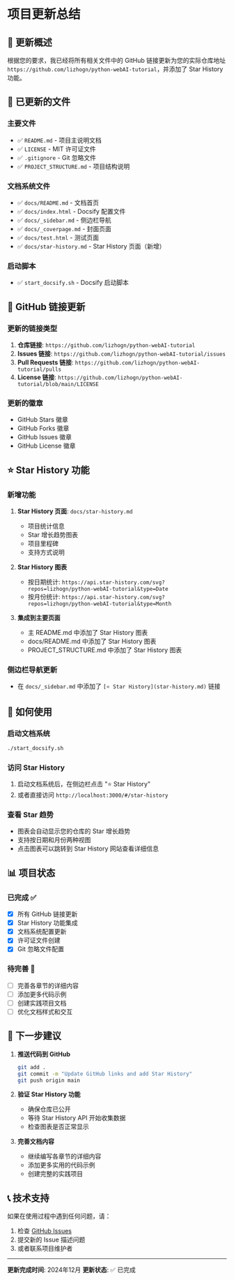 # 项目更新总结

## 🎯 更新概述

根据您的要求，我已经将所有相关文件中的 GitHub 链接更新为您的实际仓库地址 `https://github.com/lizhogn/python-webAI-tutorial`，并添加了 Star History 功能。

## 📝 已更新的文件

### 主要文件
- ✅ `README.md` - 项目主说明文档
- ✅ `LICENSE` - MIT 许可证文件
- ✅ `.gitignore` - Git 忽略文件
- ✅ `PROJECT_STRUCTURE.md` - 项目结构说明

### 文档系统文件
- ✅ `docs/README.md` - 文档首页
- ✅ `docs/index.html` - Docsify 配置文件
- ✅ `docs/_sidebar.md` - 侧边栏导航
- ✅ `docs/_coverpage.md` - 封面页面
- ✅ `docs/test.html` - 测试页面
- ✅ `docs/star-history.md` - Star History 页面（新增）

### 启动脚本
- ✅ `start_docsify.sh` - Docsify 启动脚本

## 🔗 GitHub 链接更新

### 更新的链接类型
1. **仓库链接**: `https://github.com/lizhogn/python-webAI-tutorial`
2. **Issues 链接**: `https://github.com/lizhogn/python-webAI-tutorial/issues`
3. **Pull Requests 链接**: `https://github.com/lizhogn/python-webAI-tutorial/pulls`
4. **License 链接**: `https://github.com/lizhogn/python-webAI-tutorial/blob/main/LICENSE`

### 更新的徽章
- GitHub Stars 徽章
- GitHub Forks 徽章
- GitHub Issues 徽章
- GitHub License 徽章

## ⭐ Star History 功能

### 新增功能
1. **Star History 页面**: `docs/star-history.md`
   - 项目统计信息
   - Star 增长趋势图表
   - 项目里程碑
   - 支持方式说明

2. **Star History 图表**
   - 按日期统计: `https://api.star-history.com/svg?repos=lizhogn/python-webAI-tutorial&type=Date`
   - 按月份统计: `https://api.star-history.com/svg?repos=lizhogn/python-webAI-tutorial&type=Month`

3. **集成到主要页面**
   - 主 README.md 中添加了 Star History 图表
   - docs/README.md 中添加了 Star History 图表
   - PROJECT_STRUCTURE.md 中添加了 Star History 图表

### 侧边栏导航更新
- 在 `docs/_sidebar.md` 中添加了 `[⭐ Star History](star-history.md)` 链接

## 🚀 如何使用

### 启动文档系统
```bash
./start_docsify.sh
```

### 访问 Star History
1. 启动文档系统后，在侧边栏点击 "⭐ Star History"
2. 或者直接访问 `http://localhost:3000/#/star-history`

### 查看 Star 趋势
- 图表会自动显示您的仓库的 Star 增长趋势
- 支持按日期和月份两种视图
- 点击图表可以跳转到 Star History 网站查看详细信息

## 📊 项目状态

### 已完成 ✅
- [x] 所有 GitHub 链接更新
- [x] Star History 功能集成
- [x] 文档系统配置更新
- [x] 许可证文件创建
- [x] Git 忽略文件配置

### 待完善 🔄
- [ ] 完善各章节的详细内容
- [ ] 添加更多代码示例
- [ ] 创建实践项目文档
- [ ] 优化文档样式和交互

## 🎯 下一步建议

1. **推送代码到 GitHub**
   ```bash
   git add .
   git commit -m "Update GitHub links and add Star History"
   git push origin main
   ```

2. **验证 Star History 功能**
   - 确保仓库已公开
   - 等待 Star History API 开始收集数据
   - 检查图表是否正常显示

3. **完善文档内容**
   - 继续编写各章节的详细内容
   - 添加更多实用的代码示例
   - 创建完整的实践项目

## 📞 技术支持

如果在使用过程中遇到任何问题，请：
1. 检查 [GitHub Issues](https://github.com/lizhogn/python-webAI-tutorial/issues)
2. 提交新的 Issue 描述问题
3. 或者联系项目维护者

---

**更新完成时间**: 2024年12月
**更新状态**: ✅ 已完成 